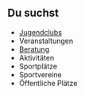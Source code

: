 ## Du suchst

- [Jugendclubs](Jugendclubs/Jugendklubs.md)
- Veranstaltungen
- [Beratung](Beratung_Jugendlicher/Beratung_Jugendlicher.md)
- Aktivitäten
- Sportplätze
- Sportvereine
- Öffentliche Plätze
